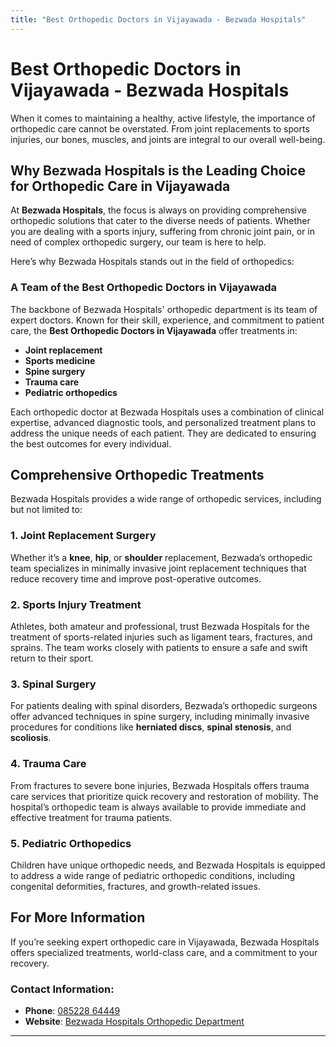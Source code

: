 ```yaml
---
title: "Best Orthopedic Doctors in Vijayawada - Bezwada Hospitals"
---
```


# Best Orthopedic Doctors in Vijayawada - Bezwada Hospitals

When it comes to maintaining a healthy, active lifestyle, the importance of orthopedic care cannot be overstated. From joint replacements to sports injuries, our bones, muscles, and joints are integral to our overall well-being.

## Why Bezwada Hospitals is the Leading Choice for Orthopedic Care in Vijayawada

At **Bezwada Hospitals**, the focus is always on providing comprehensive orthopedic solutions that cater to the diverse needs of patients. Whether you are dealing with a sports injury, suffering from chronic joint pain, or in need of complex orthopedic surgery, our team is here to help.

Here’s why Bezwada Hospitals stands out in the field of orthopedics:

### A Team of the Best Orthopedic Doctors in Vijayawada

The backbone of Bezwada Hospitals' orthopedic department is its team of expert doctors. Known for their skill, experience, and commitment to patient care, the **Best Orthopedic Doctors in Vijayawada** offer treatments in:
- **Joint replacement**
- **Sports medicine**
- **Spine surgery**
- **Trauma care**
- **Pediatric orthopedics**

Each orthopedic doctor at Bezwada Hospitals uses a combination of clinical expertise, advanced diagnostic tools, and personalized treatment plans to address the unique needs of each patient. They are dedicated to ensuring the best outcomes for every individual.

## Comprehensive Orthopedic Treatments

Bezwada Hospitals provides a wide range of orthopedic services, including but not limited to:

### 1. **Joint Replacement Surgery**

Whether it’s a **knee**, **hip**, or **shoulder** replacement, Bezwada’s orthopedic team specializes in minimally invasive joint replacement techniques that reduce recovery time and improve post-operative outcomes.

### 2. **Sports Injury Treatment**

Athletes, both amateur and professional, trust Bezwada Hospitals for the treatment of sports-related injuries such as ligament tears, fractures, and sprains. The team works closely with patients to ensure a safe and swift return to their sport.

### 3. **Spinal Surgery**

For patients dealing with spinal disorders, Bezwada’s orthopedic surgeons offer advanced techniques in spine surgery, including minimally invasive procedures for conditions like **herniated discs**, **spinal stenosis**, and **scoliosis**.

### 4. **Trauma Care**

From fractures to severe bone injuries, Bezwada Hospitals offers trauma care services that prioritize quick recovery and restoration of mobility. The hospital’s orthopedic team is always available to provide immediate and effective treatment for trauma patients.

### 5. **Pediatric Orthopedics**

Children have unique orthopedic needs, and Bezwada Hospitals is equipped to address a wide range of pediatric orthopedic conditions, including congenital deformities, fractures, and growth-related issues.

## For More Information

If you’re seeking expert orthopedic care in Vijayawada, Bezwada Hospitals offers specialized treatments, world-class care, and a commitment to your recovery.

### Contact Information:
- **Phone**: [085228 64449](tel:+918522864449)
- **Website**: [Bezwada Hospitals Orthopedic Department](https://www.bezwadahospitals.com/orthopedic-hospital-vijayawada.html)

---

